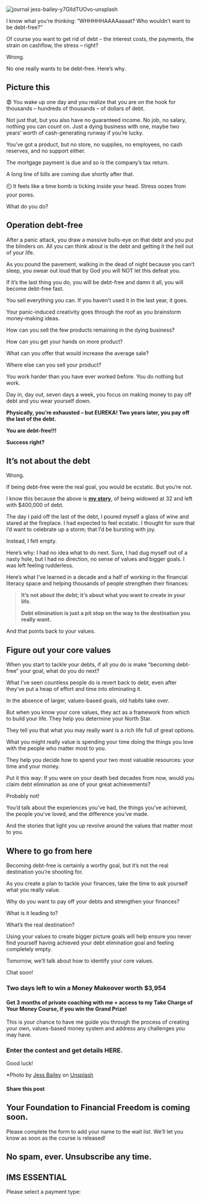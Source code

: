 ![journal jess-bailey-y7GlIdTUOvo-unsplash](https://yourfinanciallaunchpad.com/wp-content/uploads/elementor/thumbs/journal-jess-bailey-y7GlIdTUOvo-unsplash-scaled-qdc6cm24mpeaptsvbauwodz497fhw5tcknivligozs.jpg "journal jess-bailey-y7GlIdTUOvo-unsplash")

I know what you’re thinking: “WHHHHHAAAAaaaat? Who wouldn’t want to be debt-free?”

Of course you want to get rid of debt – the interest costs, the payments, the strain on cashflow, the stress – right?

Wrong.

No one really wants to be debt-free. Here’s why.

## Picture this

😨 You wake up one day and you realize that you are on the hook for thousands – hundreds of thousands – of dollars of debt.

Not just that, but you also have no guaranteed income. No job, no salary, nothing you can count on. Just a dying business with one, maybe two years’ worth of cash-generating runway if you’re lucky.

You’ve got a product, but no store, no supplies, no employees, no cash reserves, and no support either.

The mortgage payment is due and so is the company’s tax return.

A long line of bills are coming due shortly after that.

⏲️ It feels like a time bomb is ticking inside your head. Stress oozes from your pores.

What do you do?

## Operation debt-free

After a panic attack, you draw a massive bulls-eye on that debt and you put the blinders on. All you can think about is the debt and getting it the hell out of your life.

As you pound the pavement, walking in the dead of night because you can’t sleep, you swear out loud that by God you will NOT let this defeat you.

If it’s the last thing you do, you will be debt-free and damn it all, you will become debt-free fast.

You sell everything you can. If you haven’t used it in the last year, it goes.

Your panic-induced creativity goes through the roof as you brainstorm money-making ideas.

How can you sell the few products remaining in the dying business?

How can you get your hands on more product?

What can you offer that would increase the average sale?

Where else can you sell your product?

You work harder than you have ever worked before. You do nothing but work.

Day in, day out, seven days a week, you focus on making money to pay off debt and you wear yourself down.

**Physically, you’re exhausted – but EUREKA! Two years later, you pay off the last of the debt.**

**You are debt-free!!!**

**Success right?**

## It’s not about the debt

Wrong.

If being debt-free were the real goal, you would be ecstatic. But you’re not.

I know this because the above is **[my story](https://yourfinanciallaunchpad.com/book/)**, of being widowed at 32 and left with $400,000 of debt.

The day I paid off the last of the debt, I poured myself a glass of wine and stared at the fireplace. I had expected to feel ecstatic. I thought for sure that I’d want to celebrate up a storm; that I’d be bursting with joy.

Instead, I felt empty.

Here’s why: I had no idea what to do next. Sure, I had dug myself out of a nasty hole, but I had no direction, no sense of values and bigger goals. I was left feeling rudderless.

Here’s what I’ve learned in a decade and a half of working in the financial literacy space and helping thousands of people strengthen their finances:

> **It’s not about the debt; it’s about what you want to create in your life.**
> 
> **Debt elimination is just a pit stop on the way to the destination you really want.**

And that points back to your values.

## Figure out your core values

When you start to tackle your debts, if all you do is make “becoming debt-free” your goal, what do you do next?

What I’ve seen countless people do is revert back to debt, even after they’ve put a heap of effort and time into eliminating it.

In the absence of larger, values-based goals, old habits take over.

But when you know your core values, they act as a framework from which to build your life. They help you determine your North Star.

They tell you that what you may really want is a rich life full of great options.

What you might really value is spending your time doing the things you love with the people who matter most to you.

They help you decide how to spend your two most valuable resources: your time and your money.

Put it this way: If you were on your death bed decades from now, would you claim debt elimination as one of your great achievements?

Probably not!

You’d talk about the experiences you’ve had, the things you’ve achieved, the people you’ve loved, and the difference you’ve made.

And the stories that light you up revolve around the values that matter most to you.

## Where to go from here

Becoming debt-free is certainly a worthy goal, but it’s not the real destination you’re shooting for.

As you create a plan to tackle your finances, take the time to ask yourself what you really value.

Why do you want to pay off your debts and strengthen your finances?

What is it leading to?

What’s the real destination?

Using your values to create bigger picture goals will help ensure you never find yourself having achieved your debt elimination goal and feeling completely empty.

Tomorrow, we’ll talk about how to identify your core values.

Chat soon!

### Two days left to win a Money Makeover worth $3,954

#### Get 3 months of private coaching with me + access to my Take Charge of Your Money Course, if you win the Grand Prize!

This is your chance to have me guide you through the process of creating your own, values-based money system and address any challenges you may have.

### Enter the contest and get details HERE.

Good luck!

\*Photo by [Jess Bailey](https://unsplash.com/@jessbaileydesigns?utm_source=unsplash&utm_medium=referral&utm_content=creditCopyText) on [Unsplash](https://unsplash.com/s/photos/journal?utm_source=unsplash&utm_medium=referral&utm_content=creditCopyText)

#### Share this post

## Your Foundation to Financial Freedom is coming soon.

Please complete the form to add your name to the wait list. We’ll let you know as soon as the course is released!

## No spam, ever. Unsubscribe any time.

## IMS ESSENTIAL

Please select a payment type: